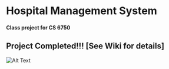 # Hospital Management System
#### Class project for CS 6750 

## Project Completed!!! [See Wiki for details]
![Alt Text](https://media.giphy.com/media/l0MYt5jPR6QX5pnqM/giphy.gif)
